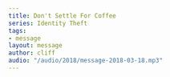 ```yaml
---
title: Don't Settle For Coffee
series: Identity Theft
tags:
- message
layout: message
author: cliff
audio: "/audio/2018/message-2018-03-18.mp3"
---
```

